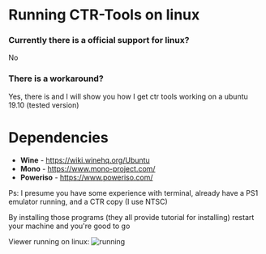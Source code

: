 # Running CTR-Tools on linux

### Currently there is a official support for linux?
No

### There is a workaround?
Yes, there is and I will show you how I get ctr tools working on a ubuntu 19.10 (tested version)

# Dependencies

* **Wine** - https://wiki.winehq.org/Ubuntu
* **Mono** - https://www.mono-project.com/
* **Poweriso** - https://www.poweriso.com/

Ps: I presume you have some experience with terminal, already have a PS1 emulator running, and a CTR copy (I use NTSC)

By installing those programs (they all provide tutorial for installing) restart your machine and you're good to go

Viewer running on linux:
![running](https://i.imgur.com/ZpbQvbu.gif)
